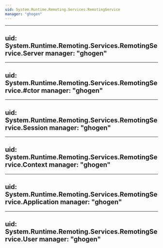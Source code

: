 ```yaml
---
uid: System.Runtime.Remoting.Services.RemotingService
manager: "ghogen"
---
```


---
uid: System.Runtime.Remoting.Services.RemotingService.Server
manager: "ghogen"
---

---
uid: System.Runtime.Remoting.Services.RemotingService.#ctor
manager: "ghogen"
---

---
uid: System.Runtime.Remoting.Services.RemotingService.Session
manager: "ghogen"
---

---
uid: System.Runtime.Remoting.Services.RemotingService.Context
manager: "ghogen"
---

---
uid: System.Runtime.Remoting.Services.RemotingService.Application
manager: "ghogen"
---

---
uid: System.Runtime.Remoting.Services.RemotingService.User
manager: "ghogen"
---
